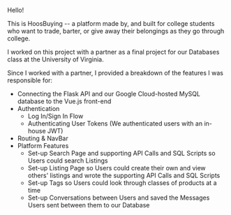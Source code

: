 Hello!

This is HoosBuying -- a platform made by, and built for college students who want to trade, barter, or give away their belongings as they go through college. 

I worked on this project with a partner as a final project for our Databases class at the University of Virginia.

Since I worked with a partner, I provided a breakdown of the features I was responsible for:
* Connecting the Flask API and our Google Cloud-hosted MySQL database to the Vue.js front-end
* Authentication
  * Log In/Sign In Flow
  * Authenticating User Tokens (We authenticated users with an in-house JWT)
* Routing & NavBar 
* Platform Features
  * Set-up Search Page and supporting API Calls and SQL Scripts so Users could search Listings
  * Set-up Listing Page so Users could create their own and view others' listings and wrote the supporting API Calls and SQL Scripts
  * Set-up Tags so Users could look through classes of products at a time
  * Set-up Conversations between Users and saved the Messages Users sent between them to our Database
